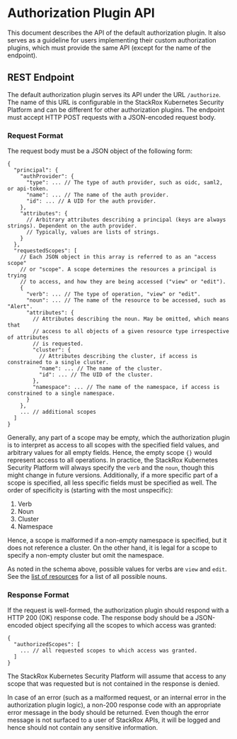 # Authorization Plugin API

This document describes the API of the default authorization plugin.
It also serves as a guideline for users implementing their custom
authorization plugins, which must provide the same API (except for
the name of the endpoint).

## REST Endpoint

The default authorization plugin serves its API under the URL `/authorize`. The name
of this URL is configurable in the StackRox Kubernetes Security Platform and can
be different for other authorization plugins. The endpoint must accept HTTP POST
requests with a JSON-encoded request body.

### Request Format

The request body must be a JSON object of the following form:
```
{
  "principal": {
    "authProvider": {
      "type": ... // The type of auth provider, such as oidc, saml2, or api-token.
      "name": ... // The name of the auth provider.
      "id": ... // A UID for the auth provider.
    },
    "attributes": {
      // Arbitrary attributes describing a principal (keys are always strings). Dependent on the auth provider.
      // Typically, values are lists of strings.
    }
  },
  "requestedScopes": [
  	// Each JSON object in this array is referred to as an "access scope"
  	// or "scope". A scope determines the resources a principal is trying
  	// to access, and how they are being accessed ("view" or "edit").
    {
      "verb": ... // The type of operation, "view" or "edit".
      "noun": ... // The name of the resource to be accessed, such as "Alert".
      "attributes": {
        // Attributes describing the noun. May be omitted, which means that
        // access to all objects of a given resource type irrespective of attributes
        // is requested.
        "cluster": {
          // Attributes describing the cluster, if access is constrained to a single cluster.
          "name": ... // The name of the cluster.
          "id": ... // The UID of the cluster.
        },
        "namespace": ... // The name of the namespace, if access is constrained to a single namespace.
      }
    },
    ... // additional scopes
  ]
}
```

Generally, any part of a scope may be empty, which the authorization plugin
is to interpret as access to all scopes with the specified field values, and arbitrary values
for all empty fields. Hence, the empty scope `{}` would represent access to all operations.
In practice, the StackRox Kubernetes Security Platform will always specify
the `verb` and the `noun`, though this might change in future versions.
Additionally, if a more specific part of a scope is specified, all less specific
fields must be specified as well. The order of specificity is (starting with the
most unspecific):
1. Verb
2. Noun
3. Cluster
4. Namespace

Hence, a scope is malformed if a non-empty namespace is specified, but it does not reference
a cluster. On the other hand, it is legal for a scope to specify a non-empty cluster but omit
the namespace.

As noted in the schema above, possible values for verbs are
`view` and `edit`. See the [list of resources](resources.md) for a list of
all possible nouns.

### Response Format

If the request is well-formed, the authorization plugin should respond with a
HTTP 200 (OK) response code. The response body should be a JSON-encoded
object specifying all the scopes to which access was granted:
```
{
  "authorizedScopes": [
    ... // all requested scopes to which access was granted.
  ]
}
```

The StackRox Kubernetes Security Platform will assume that access to
any scope that was requested but is not contained in the response is denied.

In case of an error (such as a malformed request, or an internal error in the authorization
plugin logic), a non-200 response code with an appropriate error message in the
body should be returned. Even though the error message is not surfaced to a user
of StackRox APIs, it will be logged and hence should not contain any sensitive
information.
